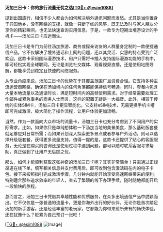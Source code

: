 **汤加三日卡：你的旅行流量无忧之选[[TG💪+ @esim1088](https://t.me/s/esim1088)]**

提到出国旅行，相信不少人都会为如何解决境外通讯问题而发愁。尤其是当你置身于异国他乡，没有网络的支撑，就像一只断了线的风筝，既无法及时与家人朋友分享你的精彩瞬间，也无法快速查询实用信息。于是，一款专为短期出境游设计的手机卡——汤加三日卡应运而生。

汤加三日卡是专门为前往汤加旅游、商务或探亲访友的人群量身定制的一款便捷通信产品。它不仅解决了境外通话和上网的问题，还以其灵活、实惠的特点受到广泛欢迎。这款卡采用国际漫游技术，用户只需将卡插入支持国际漫游功能的手机中，即可轻松实现全球联网。无论是浏览社交媒体、观看视频直播，还是使用地图导航，都能享受到稳定且快速的网络服务。

从专业角度来说，汤加三日卡的优势在于其覆盖范围广且资费合理。它支持多种主流运营商网络，确保在汤加境内的任何角落都能保持信号畅通。同时，套餐内包含大量本地流量以及通话时长，满足短时间内的高频使用需求。对于经常需要处理工作邮件或紧急事务的商务人士而言，这样的配置无疑是一大福音。此外，相较于传统的实体SIM卡，汤加三日卡更显智能化。它支持eSIM技术，无需更换手机卡槽即可完成激活，极大简化了操作流程，让用户体验更加流畅。

当然，作为一款面向大众市场的流量卡，汤加三日卡也充分考虑到了不同用户的实际需求。比如，如果你只是单纯想体验一下汤加当地的美景美食，那么基础版套餐就足够应对日常所需；而如果计划深入探索更多景点或者参与户外活动，则可以选择升级版套餐，获得更多流量支持。值得一提的是，这款卡还提供了贴心的客服服务，无论是在购买前咨询还是使用过程中遇到问题，都可以随时联系客服寻求帮助，真正做到了让用户无后顾之忧。

那么，如何才能顺利获取这张神奇的汤加三日卡呢？其实非常简单！只需通过正规渠道在线下单，填写相关信息并支付费用后，即可收到包含激活码在内的电子卡包。接下来按照指引完成激活步骤，几分钟内就能开始享受高速网络带来的便利。特别适合那些追求效率的年轻人，省去了繁琐的线下办理手续，随时随地都能开启一段愉快的旅程。

总而言之，汤加三日卡凭借其卓越性能和优质服务，在众多出境通信产品中脱颖而出。它不仅仅是一张普通的流量卡，更是你海外出行的好伙伴。无论你是首次踏足汤加的新手游客，还是经验丰富的老玩家，它都能为你带来前所未有的畅快体验。还在犹豫什么？赶紧为自己预订一张吧！

[[TG💪+ @esim1088](https://t.me/s/esim1088) ![Image](https://i.postimg.cc/4NQfJmqS/Snipaste-2025-05-13-00-14-12.png)]